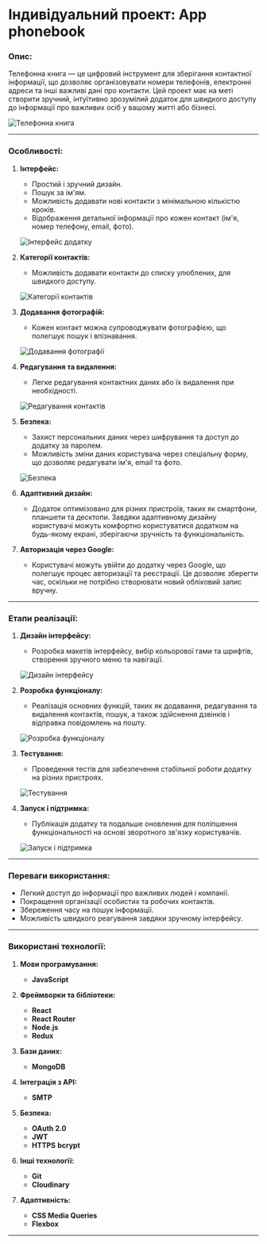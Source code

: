 # Індивідуальний проект: App phonebook

### Опис:

Телефонна книга — це цифровий інструмент для зберігання контактної інформації, що дозволяє організовувати номери телефонів, електронні адреси та інші важливі дані про контакти. Цей проект має на меті створити зручний, інтуїтивно зрозумілий додаток для швидкого доступу до інформації про важливих осіб у вашому житті або бізнесі.

![Телефонна книга](./src/img/readme/home.png)

---

### Особливості:

1. **Інтерфейс:**

   - Простий і зручний дизайн.
   - Пошук за ім'ям.
   - Можливість додавати нові контакти з мінімальною кількістю кроків.
   - Відображення детальної інформації про кожен контакт (ім'я, номер телефону, email, фото).

   ![Інтерфейс додатку](./src/img/readme/header.png)

2. **Категорії контактів:**

   - Можливість додавати контакти до списку улюблених, для швидкого доступу.

   ![Категорії контактів](./src/img/readme/favourite.png)

3. **Додавання фотографій:**

   - Кожен контакт можна супроводжувати фотографією, що полегшує пошук і впізнавання.

   ![Додавання фотографії](./src/img/readme/add-contact.png)

4. **Редагування та видалення:**

   - Легке редагування контактних даних або їх видалення при необхідності.

   ![Редагування контактів](./src/img/readme/update-contact.png)

5. **Безпека:**

   - Захист персональних даних через шифрування та доступ до додатку за паролем.
   - Можливість зміни даних користувача через спеціальну форму, що дозволяє редагувати ім'я, email та фото.

   ![Безпека](./src/img/readme/security.png)

6. **Адаптивний дизайн:**

   - Додаток оптимізовано для різних пристроїв, таких як смартфони, планшети та десктопи. Завдяки адаптивному дизайну користувачі можуть комфортно користуватися додатком на будь-якому екрані, зберігаючи зручність та функціональність.

7. **Авторизація через Google:**

   - Користувачі можуть увійти до додатку через Google, що полегшує процес авторизації та реєстрації. Це дозволяє зберегти час, оскільки не потрібно створювати новий обліковий запис вручну.

---

### Етапи реалізації:

1. **Дизайн інтерфейсу:**

   - Розробка макетів інтерфейсу, вибір кольорової гами та шрифтів, створення зручного меню та навігації.

   ![Дизайн інтерфейсу](./src/img/readme/design.png)

2. **Розробка функціоналу:**

   - Реалізація основних функцій, таких як додавання, редагування та видалення контактів, пошук, а також здійснення дзвінків і відправка повідомлень на пошту.

   ![Розробка функціоналу](./src/img/readme/send-message.png)

3. **Тестування:**

   - Проведення тестів для забезпечення стабільної роботи додатку на різних пристроях.

   ![Тестування](./src/img/readme/register.png)

4. **Запуск і підтримка:**

   - Публікація додатку та подальше оновлення для поліпшення функціональності на основі зворотного зв'язку користувачів.

   ![Запуск і підтримка](./src/img/readme/reset-password.png)

---

### Переваги використання:

- Легкий доступ до інформації про важливих людей і компанії.
- Покращення організації особистих та робочих контактів.
- Збереження часу на пошук інформації.
- Можливість швидкого реагування завдяки зручному інтерфейсу.

---

### Використані технології:

1. **Мови програмування:**

   - **JavaScript**

2. **Фреймворки та бібліотеки:**
   - **React**
   - **React Router**
   - **Node.js**
   - **Redux**
3. **Бази даних:**

   - **MongoDB**

4. **Інтеграція з API:**

   - **SMTP**

5. **Безпека:**

   - **OAuth 2.0**
   - **JWT**
   - **HTTPS**
     **bcrypt**

6. **Інші технології:**

   - **Git**
   - **Cloudinary**

7. **Адаптивність:**

   - **CSS Media Queries**
   - **Flexbox**

---
